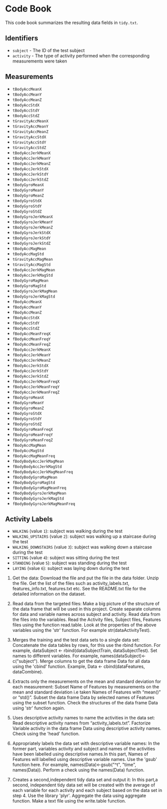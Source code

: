 # Code Book

This code book summarizes the resulting data fields in `tidy.txt`.

## Identifiers

* `subject` - The ID of the test subject
* `activity` - The type of activity performed when the corresponding measurements were taken

## Measurements

* `tBodyAccMeanX`
* `tBodyAccMeanY`
* `tBodyAccMeanZ`
* `tBodyAccStdX`
* `tBodyAccStdY`
* `tBodyAccStdZ`
* `tGravityAccMeanX`
* `tGravityAccMeanY`
* `tGravityAccMeanZ`
* `tGravityAccStdX`
* `tGravityAccStdY`
* `tGravityAccStdZ`
* `tBodyAccJerkMeanX`
* `tBodyAccJerkMeanY`
* `tBodyAccJerkMeanZ`
* `tBodyAccJerkStdX`
* `tBodyAccJerkStdY`
* `tBodyAccJerkStdZ`
* `tBodyGyroMeanX`
* `tBodyGyroMeanY`
* `tBodyGyroMeanZ`
* `tBodyGyroStdX`
* `tBodyGyroStdY`
* `tBodyGyroStdZ`
* `tBodyGyroJerkMeanX`
* `tBodyGyroJerkMeanY`
* `tBodyGyroJerkMeanZ`
* `tBodyGyroJerkStdX`
* `tBodyGyroJerkStdY`
* `tBodyGyroJerkStdZ`
* `tBodyAccMagMean`
* `tBodyAccMagStd`
* `tGravityAccMagMean`
* `tGravityAccMagStd`
* `tBodyAccJerkMagMean`
* `tBodyAccJerkMagStd`
* `tBodyGyroMagMean`
* `tBodyGyroMagStd`
* `tBodyGyroJerkMagMean`
* `tBodyGyroJerkMagStd`
* `fBodyAccMeanX`
* `fBodyAccMeanY`
* `fBodyAccMeanZ`
* `fBodyAccStdX`
* `fBodyAccStdY`
* `fBodyAccStdZ`
* `fBodyAccMeanFreqX`
* `fBodyAccMeanFreqY`
* `fBodyAccMeanFreqZ`
* `fBodyAccJerkMeanX`
* `fBodyAccJerkMeanY`
* `fBodyAccJerkMeanZ`
* `fBodyAccJerkStdX`
* `fBodyAccJerkStdY`
* `fBodyAccJerkStdZ`
* `fBodyAccJerkMeanFreqX`
* `fBodyAccJerkMeanFreqY`
* `fBodyAccJerkMeanFreqZ`
* `fBodyGyroMeanX`
* `fBodyGyroMeanY`
* `fBodyGyroMeanZ`
* `fBodyGyroStdX`
* `fBodyGyroStdY`
* `fBodyGyroStdZ`
* `fBodyGyroMeanFreqX`
* `fBodyGyroMeanFreqY`
* `fBodyGyroMeanFreqZ`
* `fBodyAccMagMean`
* `fBodyAccMagStd`
* `fBodyAccMagMeanFreq`
* `fBodyBodyAccJerkMagMean`
* `fBodyBodyAccJerkMagStd`
* `fBodyBodyAccJerkMagMeanFreq`
* `fBodyBodyGyroMagMean`
* `fBodyBodyGyroMagStd`
* `fBodyBodyGyroMagMeanFreq`
* `fBodyBodyGyroJerkMagMean`
* `fBodyBodyGyroJerkMagStd`
* `fBodyBodyGyroJerkMagMeanFreq`

## Activity Labels

* `WALKING` (value `1`): subject was walking during the test
* `WALKING_UPSTAIRS` (value `2`): subject was walking up a staircase during the test
* `WALKING_DOWNSTAIRS` (value `3`): subject was walking down a staircase during the test
* `SITTING` (value `4`): subject was sitting during the test
* `STANDING` (value `5`): subject was standing during the test
* `LAYING` (value `6`): subject was laying down during the test

1. Get the data: Download the file and put the file in the data folder. Unzip the file. Get the list of the files such as activity_labels.txt, features_info.txt, features.txt etc. See the README.txt file for the detailed information on the dataset.

2. Read data from the targeted files: Make a big picture of the structure of the data frame that will be used in this project. Create separate columns for data and variable names across subject and activity. Read data from the files into the variables. Read the Activity files, Subject files, Features files using the function read.table. Look at the properties of the above variables using the 'str' function. For example str(dataActivityTest).

4. Merges the training and the test data sets to a single data set: Concatenate the data tables by rows, for this use the rbind function. For example, dataSubject <- rbind(dataSubjectTrain, dataSubjectTest). Set names to different variables. For example, names(dataSubject)<-c("subject"). Merge columns to get the data frame Data for all data using the 'cbind' function. Example, Data <- cbind(dataFeatures, dataCombine).

5. Extracts only the measurements on the mean and standard deviation for each measurement: Subset Name of Features by measurements on the mean and standard deviation i.e taken Names of Features with “mean()” or “std()”. Subset the data frame Data by selected names of Features using the subset function. Check the structures of the data frame Data using 'str' function again.

6. Uses descriptive activity names to name the activities in the data set: Read descriptive activity names from “activity_labels.txt”. Factorize Variable activity in the data frame Data using descriptive activity names. Check using the 'head' function.

7. Appropriately labels the data set with descriptive variable names: In the former part, variables activity and subject and names of the activities have been labelled using descriptive names.In this part, Names of Features will labelled using descriptive variable names. Use the 'gsub' function here. For example, names(Data)<-gsub("^t", "time", names(Data)). Perform a check using the names(Data) function.

8. Creates a second,independent tidy data set and output it: In this part,a second, independent tidy data set will be created with the average of each variable for each activity and each subject based on the data set in step 4. Use the library 'plyr'. Aggregate the data using aggregate function. Make a text file using the write.table function.
